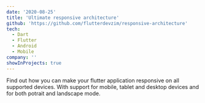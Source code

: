 ```yaml
---
date: '2020-08-25'
title: 'Ultimate responsive architecture'
github: 'https://github.com/flutterdevzim/responsive-architecture'
tech:
  - Dart
  - Flutter
  - Android
  - Mobile
company: ''
showInProjects: true
---
```


Find out how you can make your flutter application responsive on all supported devices. With support for mobile, tablet and desktop devices and for both potrait and landscape mode.
